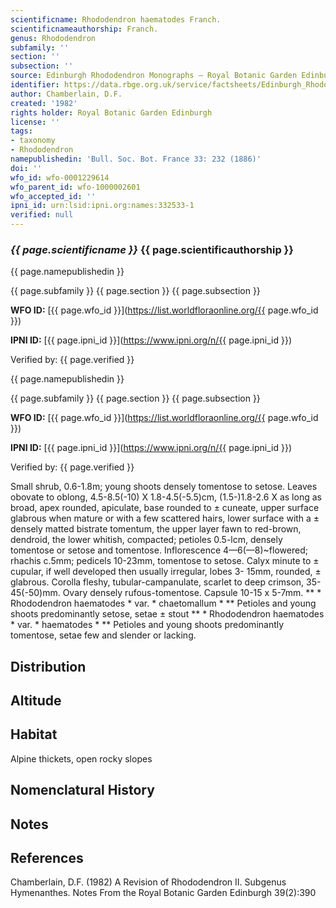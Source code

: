```yaml
---
scientificname: Rhododendron haematodes Franch.
scientificnameauthorship: Franch.
genus: Rhododendron
subfamily: ''
section: ''
subsection: ''
source: Edinburgh Rhododendron Monographs – Royal Botanic Garden Edinburgh
identifier: https://data.rbge.org.uk/service/factsheets/Edinburgh_Rhododendron_Monographs.xhtml
author: Chamberlain, D.F.
created: '1982'
rights holder: Royal Botanic Garden Edinburgh
license: ''
tags:
- taxonomy
- Rhododendron
namepublishedin: 'Bull. Soc. Bot. France 33: 232 (1886)'
doi: ''
wfo_id: wfo-0001229614
wfo_parent_id: wfo-1000002601
wfo_accepted_id: ''
ipni_id: urn:lsid:ipni.org:names:332533-1
verified: null
---
```

### _{{ page.scientificname }}_ {{ page.scientificauthorship }}
 {{ page.namepublishedin }}

{{ page.subfamily }} {{ page.section }} {{ page.subsection }}

**WFO ID:** [{{ page.wfo_id }}](https://list.worldfloraonline.org/{{ page.wfo_id }})

**IPNI ID:** [{{ page.ipni_id }}](https://www.ipni.org/n/{{ page.ipni_id }})

Verified by: {{ page.verified }}

 {{ page.namepublishedin }}

{{ page.subfamily }} {{ page.section }} {{ page.subsection }}

**WFO ID:** [{{ page.wfo_id }}](https://list.worldfloraonline.org/{{ page.wfo_id }})

**IPNI ID:** [{{ page.ipni_id }}](https://www.ipni.org/n/{{ page.ipni_id }})

Verified by: {{ page.verified }}



Small shrub, 0.6-1.8m; young shoots densely tomentose to setose. Leaves obovate to oblong, 4.5-8.5(-10) X 1.8-4.5(-5.5)cm, (1.5-)1.8-2.6 X as long as broad, apex rounded, apiculate, base rounded to ± cuneate, upper surface glabrous when mature or with a few scattered hairs, lower surface with a ± densely matted bistrate tomentum, the upper layer fawn to red-brown, dendroid, the lower whitish, compacted; petioles 0.5-lcm, densely tomentose or setose and tomentose. Inflorescence 4—6(—8)~flowered; rhachis c.5mm; pedicels 10-23mm, tomentose to setose. Calyx minute to ± cupular, if well developed then usually irregular, lobes 3- 15mm, rounded, ± glabrous. Corolla fleshy, tubular-campanulate, scarlet to deep crimson, 35-45(-50)mm. Ovary densely rufous-tomentose. Capsule 10-15 x 5-7mm. ** * Rhododendron haematodes * var. * chaetomallum * ** Petioles and young shoots predominantly setose, setae ± stout ** * Rhododendron haematodes * var. * haematodes * ** Petioles and young shoots predominantly tomentose, setae few and slender or lacking.

## Distribution


## Altitude


## Habitat
Alpine thickets, open rocky slopes

## Nomenclatural History

                       
## Notes


## References

Chamberlain, D.F. (1982) A Revision of Rhododendron II. Subgenus Hymenanthes. Notes From the Royal Botanic Garden Edinburgh 39(2):390
